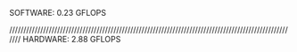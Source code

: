 SOFTWARE:
0.23 GFLOPS



///////////////////////////////////////////////////////////////////////////////////////////////////////
HARDWARE:
2.88 GFLOPS
